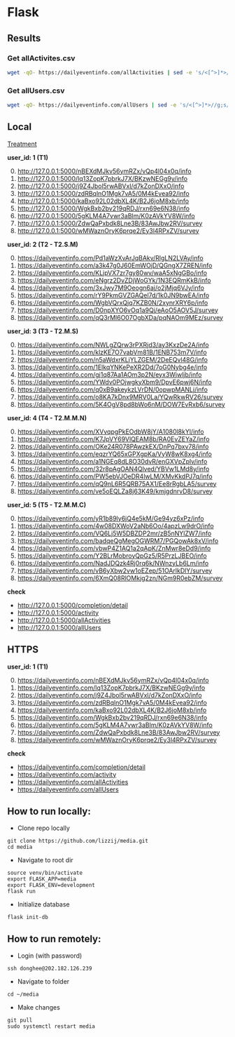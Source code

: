 # Flask

## Results
### Get allActivites.csv
```bash
wget -qO- https://dailyeventinfo.com/allActivities | sed -e 's/<[^>]*>//g;s/^ //g;s/^[ \t]*//;s/完成情况//;/^$/d' > allActivites.csv
```

### Get allUsers.csv
```bash
wget -qO- https://dailyeventinfo.com/allUsers | sed -e 's/<[^>]*>//g;s/^ //g;s/^[ \t]*//;s/完成情况//;/^$/d' > allUsers.csv
```

## Local  
 [Treatment](https://docs.google.com/spreadsheets/d/1rbqW0Ooj0mW6yI6AapUmkkDcs3w8OI5H3VPDT4D049o/edit?usp=sharing)

**user_id: 1 (T1)**  

0. http://127.0.0.1:5000/nBEXdMJkv56ymRZx/vQp4l04x0q/info
1. http://127.0.0.1:5000/lq13ZopK7pbrkJ7X/BKzwNEGg9y/info  
2. http://127.0.0.1:5000/j9Z4Jbol5rwABVxl/d7kZonDXxO/info  
3. http://127.0.0.1:5000/zdRBqlnO1Mgk7vA5/0M4kEvea92/info  
4. http://127.0.0.1:5000/kaBxo92L02dbXL4K/B2J6joM8xb/info  
5. http://127.0.0.1:5000/WgkBxb2bv219qRDJ/rxn69e6N38/info  
6. http://127.0.0.1:5000/5gKLM4A7vwr3aBlm/K0zAVkYV8W/info  
7. http://127.0.0.1:5000/ZdwQaPxbdk8Lne3B/83AwJbw2RV/survey  
8. http://127.0.0.1:5000/wMWaznOryK6prqe2/Ey3l4RPxZV/survey  

**user_id: 2 (T2 - T2.S.M)**  

0. https://dailyeventinfo.com/Pd1aWzXvArJqBAkv/RlgLN2LVAy/info
1. https://dailyeventinfo.com/a3k47g0J60EmWOjD/QGngX7ZREN/info
2. https://dailyeventinfo.com/KLjpVX7zr7gy80wv/waA5xNgGBo/info
3. https://dailyeventinfo.com/eNgrz2DvZDjWoGYk/1N3EQRmKkB/info
4. https://dailyeventinfo.com/3xJwy7M9Oeogn6aj/o2jMjq6VJy/info
5. https://dailyeventinfo.com/rY9PkmGVZGAQel7d/1k0JN9bwEA/info
6. https://dailyeventinfo.com/WgbVQrxQjq7KZB0N/2xynrXRY6p/info
7. https://dailyeventinfo.com/D0npXYO6vOq1a9Qj/eAoO5AOV5J/survey
8. https://dailyeventinfo.com/qQ3rMl6O07OgbXDa/pqNAOm9MEz/survey

**user_id: 3 (T3 - T2.M.S)**  

0. https://dailyeventinfo.com/NWLgZQrw3rPXRjd3/ay3KxzDe2A/info
1. https://dailyeventinfo.com/klzKE7O7vabVm81B/1ENB753m7V/info
2. https://dailyeventinfo.com/n5aWdxrKLjYLZGEM/2DeEQvl48G/info
3. https://dailyeventinfo.com/1ElkqYNKePeXR2Dd/7oG0Nybg4e/info
4. https://dailyeventinfo.com/gj1q87Aa1AOm3p2N/eyx3Wjwljb/info
5. https://dailyeventinfo.com/YWdv0POjwgkyXbm9/DpvE6pwj6N/info
6. https://dailyeventinfo.com/q0xB9akeykzLVrDN/0opwpMANLj/info
7. https://dailyeventinfo.com/o8KA7kDnx9MRV0La/YQwRkwRV26/survey
8. https://dailyeventinfo.com/5K4OgV8pd8bWo6nM/DOW7EvRxb6/survey

**user_id: 4 (T4 - T2.M.M.N)**  

0. https://dailyeventinfo.com/XVvqpgPkEOdbW8jY/A1080l8kYl/info
1. https://dailyeventinfo.com/K7JpVY69VlQEAM8b/RA0EvZEYaZ/info
2. https://dailyeventinfo.com/OKe24R078PAwzkEX/DnPq7bxv78/info
3. https://dailyeventinfo.com/eqzrYQ65xGPXgpKa/VyW8wK8xg4/info
4. https://dailyeventinfo.com/a1NGEq8dL8O30dvR/enGXVpZplv/info
5. https://dailyeventinfo.com/32r8pAgOAN4Qlved/YBVw1LMd8y/info
6. https://dailyeventinfo.com/PW5ebVJOeDR4lwLM/XMvKkdPJ7q/info
7. https://dailyeventinfo.com/qQ9nL6R5QRB75AX1/Ee8rRgbLA5/survey
8. https://dailyeventinfo.com/ve5oEQLZa8j63K49/kmjgdnrvD8/survey

**user_id: 5 (T5 - T2.M.M.C)**   

0. https://dailyeventinfo.com/yR1b89ly6jQ4e5kM/Ge94yz6xPz/info
1. https://dailyeventinfo.com/4w08DXWoV2aNb6Oo/4apzLw9drO/info
2. https://dailyeventinfo.com/VQ6Lj5W5DBZDP2mr/zB5nNYlZW7/info
3. https://dailyeventinfo.com/badqeQgMegOGWRM7/PGQowAk8xV/info
4. https://dailyeventinfo.com/vbwP4Z1AQ1a2qApK/ZnMwr8eDd9/info
5. https://dailyeventinfo.com/Y2BLrMobroyQpGz5/R5PrzLJBEO/info
6. https://dailyeventinfo.com/NadJDQzk4Rj0rq6k/NWnzyLb6Lm/info
7. https://dailyeventinfo.com/vB6yXbw2vw1oEZep/51OArlkDlY/survey
8. https://dailyeventinfo.com/6XmQ08RlOMkjg2zn/NGm9R0ebZM/survey

**check**
- http://127.0.0.1:5000/completion/detail
- http://127.0.0.1:5000/activity
- http://127.0.0.1:5000/allActivities
- http://127.0.0.1:5000/allUsers

## HTTPS  
**user_id: 1 (T1)**  

0. https://dailyeventinfo.com/nBEXdMJkv56ymRZx/vQp4l04x0q/info
1. https://dailyeventinfo.com/lq13ZopK7pbrkJ7X/BKzwNEGg9y/info
2. https://dailyeventinfo.com/j9Z4Jbol5rwABVxl/d7kZonDXxO/info
3. https://dailyeventinfo.com/zdRBqlnO1Mgk7vA5/0M4kEvea92/info
4. https://dailyeventinfo.com/kaBxo92L02dbXL4K/B2J6joM8xb/info
5. https://dailyeventinfo.com/WgkBxb2bv219qRDJ/rxn69e6N38/info
6. https://dailyeventinfo.com/5gKLM4A7vwr3aBlm/K0zAVkYV8W/info
7. https://dailyeventinfo.com/ZdwQaPxbdk8Lne3B/83AwJbw2RV/survey
8. https://dailyeventinfo.com/wMWaznOryK6prqe2/Ey3l4RPxZV/survey

**check**
- https://dailyeventinfo.com/completion/detail
- https://dailyeventinfo.com/activity
- https://dailyeventinfo.com/allActivities
- https://dailyeventinfo.com/allUsers

## How to run locally:
- Clone repo locally
```
git clone https://github.com/lizzij/media.git
cd media
```

- Navigate to root dir
```
source venv/bin/activate
export FLASK_APP=media
export FLASK_ENV=development
flask run
```

- Initialize database
```
flask init-db
```

## How to run remotely:
- Login (with password)
```
ssh donghee@202.182.126.239
```
- Navigate to folder
```
cd ~/media
```

- Make changes
```
git pull
sudo systemctl restart media
```
